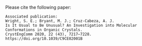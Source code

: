 Please cite the following paper:

    Associated publication:
    Wright, S. E.; Bryant, M. J.; Cruz-Cabeza, A. J.
    Is It Usual to Be Unusual? An Investigation into Molecular Conformations in Organic Crystals.
    CrystEngComm 2020, 22 (43), 7217–7228. https://doi.org/10.1039/C9CE02001B
